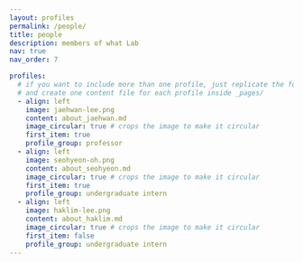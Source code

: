 ```yaml
---
layout: profiles
permalink: /people/
title: people
description: members of what Lab
nav: true
nav_order: 7

profiles:
  # if you want to include more than one profile, just replicate the following block
  # and create one content file for each profile inside _pages/
  - align: left
    image: jaehwan-lee.png
    content: about_jaehwan.md
    image_circular: true # crops the image to make it circular
    first_item: true
    profile_group: professor
  - align: left
    image: seohyeon-oh.png
    content: about_seohyeon.md
    image_circular: true # crops the image to make it circular
    first_item: true
    profile_group: undergraduate intern
  - align: left
    image: haklim-lee.png
    content: about_haklim.md
    image_circular: true # crops the image to make it circular
    first_item: false
    profile_group: undergraduate intern
---
```


